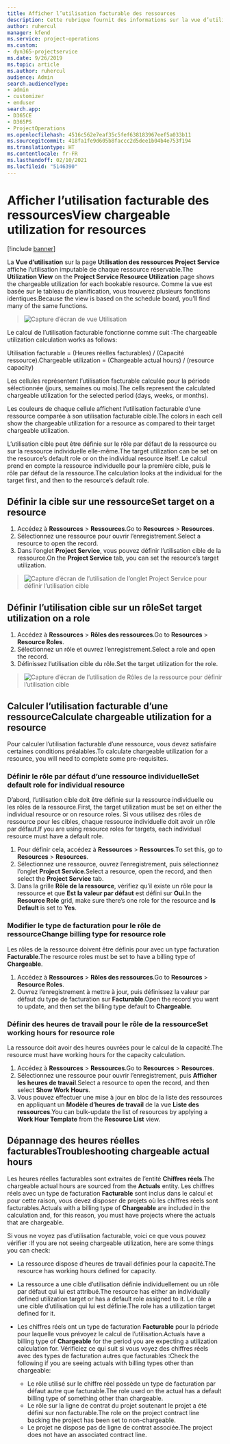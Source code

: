 ```yaml
---
title: Afficher l’utilisation facturable des ressources
description: Cette rubrique fournit des informations sur la vue d’utilisation des ressources.
author: ruhercul
manager: kfend
ms.service: project-operations
ms.custom:
- dyn365-projectservice
ms.date: 9/26/2019
ms.topic: article
ms.author: ruhercul
audience: Admin
search.audienceType:
- admin
- customizer
- enduser
search.app:
- D365CE
- D365PS
- ProjectOperations
ms.openlocfilehash: 4516c562e7eaf35c5fef638183967eef5a033b11
ms.sourcegitcommit: 418fa1fe9d605b8faccc2d5dee1b04b4e753f194
ms.translationtype: HT
ms.contentlocale: fr-FR
ms.lasthandoff: 02/10/2021
ms.locfileid: "5146390"
---
```

# <a name="view-chargeable-utilization-for-resources"></a><span data-ttu-id="3fc50-103">Afficher l’utilisation facturable des ressources</span><span class="sxs-lookup"><span data-stu-id="3fc50-103">View chargeable utilization for resources</span></span>

[!include [banner](../includes/psa-now-project-operations.md)]
 
<span data-ttu-id="3fc50-104">La **Vue d’utilisation** sur la page **Utilisation des ressources Project Service** affiche l’utilisation imputable de chaque ressource réservable.</span><span class="sxs-lookup"><span data-stu-id="3fc50-104">The **Utilization View** on the **Project Service Resource Utilization** page shows the chargeable utilization for each bookable resource.</span></span> <span data-ttu-id="3fc50-105">Comme la vue est basée sur le tableau de planification, vous trouverez plusieurs fonctions identiques.</span><span class="sxs-lookup"><span data-stu-id="3fc50-105">Because the view is based on the schedule board, you’ll find many of the same functions.</span></span>

> ![Capture d’écran de vue Utilisation](media/FAQ-utilization-1.png)
 

<span data-ttu-id="3fc50-107">Le calcul de l’utilisation facturable fonctionne comme suit :</span><span class="sxs-lookup"><span data-stu-id="3fc50-107">The chargeable utilization calculation works as follows:</span></span>

   <span data-ttu-id="3fc50-108">Utilisation facturable = (Heures réelles facturables) / (Capacité ressource).</span><span class="sxs-lookup"><span data-stu-id="3fc50-108">Chargeable utilization = (Chargeable actual hours) / (resource capacity)</span></span>

<span data-ttu-id="3fc50-109">Les cellules représentent l’utilisation facturable calculée pour la période sélectionnée (jours, semaines ou mois).</span><span class="sxs-lookup"><span data-stu-id="3fc50-109">The cells represent the calculated chargeable utilization for the selected period (days, weeks, or months).</span></span>

<span data-ttu-id="3fc50-110">Les couleurs de chaque cellule affichent l’utilisation facturable d’une ressource comparée à son utilisation facturable cible.</span><span class="sxs-lookup"><span data-stu-id="3fc50-110">The colors in each cell show the chargeable utilization for a resource as compared to their target chargeable utilization.</span></span> 

<span data-ttu-id="3fc50-111">L’utilisation cible peut être définie sur le rôle par défaut de la ressource ou sur la ressource individuelle elle-même.</span><span class="sxs-lookup"><span data-stu-id="3fc50-111">The target utilization can be set on the resource’s default role or on the individual resource itself.</span></span> <span data-ttu-id="3fc50-112">Le calcul prend en compte la ressource individuelle pour la première cible, puis le rôle par défaut de la ressource.</span><span class="sxs-lookup"><span data-stu-id="3fc50-112">The calculation looks at the individual for the target first, and then to the resource’s default role.</span></span>

## <a name="set-target-on-a-resource"></a><span data-ttu-id="3fc50-113">Définir la cible sur une ressource</span><span class="sxs-lookup"><span data-stu-id="3fc50-113">Set target on a resource</span></span>

1. <span data-ttu-id="3fc50-114">Accédez à **Ressources** \> **Ressources**.</span><span class="sxs-lookup"><span data-stu-id="3fc50-114">Go to **Resources** \> **Resources**.</span></span> 
2. <span data-ttu-id="3fc50-115">Sélectionnez une ressource pour ouvrir l’enregistrement.</span><span class="sxs-lookup"><span data-stu-id="3fc50-115">Select a resource to open the record.</span></span> 
3. <span data-ttu-id="3fc50-116">Dans l’onglet **Project Service**, vous pouvez définir l’utilisation cible de la ressource.</span><span class="sxs-lookup"><span data-stu-id="3fc50-116">On the **Project Service** tab, you can set the resource’s target utilization.</span></span>

> ![Capture d’écran de l’utilisation de l’onglet Project Service pour définir l’utilisation cible](media/FAQ-utilization-2.png)
 
## <a name="set-target-utilization-on-a-role"></a><span data-ttu-id="3fc50-118">Définir l’utilisation cible sur un rôle</span><span class="sxs-lookup"><span data-stu-id="3fc50-118">Set target utilization on a role</span></span>

1. <span data-ttu-id="3fc50-119">Accédez à **Ressources** \> **Rôles des ressources**.</span><span class="sxs-lookup"><span data-stu-id="3fc50-119">Go to **Resources** \> **Resource Roles**.</span></span> 
2. <span data-ttu-id="3fc50-120">Sélectionnez un rôle et ouvrez l’enregistrement.</span><span class="sxs-lookup"><span data-stu-id="3fc50-120">Select a role and open the record.</span></span> 
3. <span data-ttu-id="3fc50-121">Définissez l’utilisation cible du rôle.</span><span class="sxs-lookup"><span data-stu-id="3fc50-121">Set the target utilization for the role.</span></span>

> ![Capture d’écran de l’utilisation de Rôles de la ressource pour définir l’utilisation cible](media/FAQ-utilization-3.png)
 
## <a name="calculate-chargeable-utilization-for-a-resource"></a><span data-ttu-id="3fc50-123">Calculer l’utilisation facturable d’une ressource</span><span class="sxs-lookup"><span data-stu-id="3fc50-123">Calculate chargeable utilization for a resource</span></span>

<span data-ttu-id="3fc50-124">Pour calculer l’utilisation facturable d’une ressource, vous devez satisfaire certaines conditions préalables.</span><span class="sxs-lookup"><span data-stu-id="3fc50-124">To calculate chargeable utilization for a resource, you will need to complete some pre-requisites.</span></span> 

### <a name="set-default-role-for-individual-resource"></a><span data-ttu-id="3fc50-125">Définir le rôle par défaut d’une ressource individuelle</span><span class="sxs-lookup"><span data-stu-id="3fc50-125">Set default role for individual resource</span></span>

<span data-ttu-id="3fc50-126">D’abord, l’utilisation cible doit être définie sur la ressource individuelle ou les rôles de la ressource.</span><span class="sxs-lookup"><span data-stu-id="3fc50-126">First, the target utilization must be set on either the individual resource or on resource roles.</span></span> <span data-ttu-id="3fc50-127">Si vous utilisez des rôles de ressource pour les cibles, chaque ressource individuelle doit avoir un rôle par défaut.</span><span class="sxs-lookup"><span data-stu-id="3fc50-127">If you are using resource roles for targets, each individual resource must have a default role.</span></span> 

1. <span data-ttu-id="3fc50-128">Pour définir cela, accédez à **Ressources** \> **Ressources**.</span><span class="sxs-lookup"><span data-stu-id="3fc50-128">To set this, go to **Resources** \> **Resources**.</span></span> 
2. <span data-ttu-id="3fc50-129">Sélectionnez une ressource, ouvrez l’enregistrement, puis sélectionnez l’onglet **Project Service**.</span><span class="sxs-lookup"><span data-stu-id="3fc50-129">Select a resource, open the record, and then select the **Project Service** tab.</span></span> 
3. <span data-ttu-id="3fc50-130">Dans la grille **Rôle de la ressource**, vérifiez qu’il existe un rôle pour la ressource et que **Est la valeur par défaut** est défini sur **Oui**.</span><span class="sxs-lookup"><span data-stu-id="3fc50-130">In the **Resource Role** grid, make sure there’s one role for the resource and **Is Default** is set to **Yes**.</span></span>
 
### <a name="change-billing-type-for-resource-role"></a><span data-ttu-id="3fc50-131">Modifier le type de facturation pour le rôle de ressource</span><span class="sxs-lookup"><span data-stu-id="3fc50-131">Change billing type for resource role</span></span>

<span data-ttu-id="3fc50-132">Les rôles de la ressource doivent être définis pour avec un type facturation **Facturable**.</span><span class="sxs-lookup"><span data-stu-id="3fc50-132">The resource roles must be set to have a billing type of **Chargeable**.</span></span> 

1. <span data-ttu-id="3fc50-133">Accédez à **Ressources** \> **Rôles des ressources**.</span><span class="sxs-lookup"><span data-stu-id="3fc50-133">Go to **Resources** \> **Resource Roles**.</span></span> 
2. <span data-ttu-id="3fc50-134">Ouvrez l’enregistrement à mettre à jour, puis définissez la valeur par défaut du type de facturation sur **Facturable**.</span><span class="sxs-lookup"><span data-stu-id="3fc50-134">Open the record you want to update, and then set the billing type default to **Chargeable**.</span></span>

### <a name="set-working-hours-for-resource-role"></a><span data-ttu-id="3fc50-135">Définir des heures de travail pour le rôle de la ressource</span><span class="sxs-lookup"><span data-stu-id="3fc50-135">Set working hours for resource role</span></span>
 
<span data-ttu-id="3fc50-136">La ressource doit avoir des heures ouvrées pour le calcul de la capacité.</span><span class="sxs-lookup"><span data-stu-id="3fc50-136">The resource must have working hours for the capacity calculation.</span></span> 

1. <span data-ttu-id="3fc50-137">Accédez à **Ressources** \> **Ressources**.</span><span class="sxs-lookup"><span data-stu-id="3fc50-137">Go to **Resources** \> **Resources**.</span></span> 
2. <span data-ttu-id="3fc50-138">Sélectionnez une ressource pour ouvrir l’enregistrement, puis **Afficher les heures de travail**.</span><span class="sxs-lookup"><span data-stu-id="3fc50-138">Select a resource to open the record, and then select **Show Work Hours**.</span></span> 
3. <span data-ttu-id="3fc50-139">Vous pouvez effectuer une mise à jour en bloc de la liste des ressources en appliquant un **Modèle d’heures de travail** de la vue **Liste des ressources**.</span><span class="sxs-lookup"><span data-stu-id="3fc50-139">You can bulk-update the list of resources by applying a **Work Hour Template** from the **Resource List** view.</span></span>

## <a name="troubleshooting-chargeable-actual-hours"></a><span data-ttu-id="3fc50-140">Dépannage des heures réelles facturables</span><span class="sxs-lookup"><span data-stu-id="3fc50-140">Troubleshooting chargeable actual hours</span></span>

<span data-ttu-id="3fc50-141">Les heures réelles facturables sont extraites de l’entité **Chiffres réels**.</span><span class="sxs-lookup"><span data-stu-id="3fc50-141">The chargeable actual hours are sourced from the **Actuals** entity.</span></span> <span data-ttu-id="3fc50-142">Les chiffres réels avec un type de facturation **Facturable** sont inclus dans le calcul et pour cette raison, vous devez disposer de projets où les chiffres réels sont facturables.</span><span class="sxs-lookup"><span data-stu-id="3fc50-142">Actuals with a billing type of **Chargeable** are included in the calculation and, for this reason, you must have projects where the actuals that are chargeable.</span></span>

<span data-ttu-id="3fc50-143">Si vous ne voyez pas d’utilisation facturable, voici ce que vous pouvez vérifier :</span><span class="sxs-lookup"><span data-stu-id="3fc50-143">If you are not seeing chargeable utilization, here are some things you can check:</span></span>

- <span data-ttu-id="3fc50-144">La ressource dispose d’heures de travail définies pour la capacité.</span><span class="sxs-lookup"><span data-stu-id="3fc50-144">The resource has working hours defined for capacity.</span></span>
- <span data-ttu-id="3fc50-145">La ressource a une cible d’utilisation définie individuellement ou un rôle par défaut qui lui est attribué.</span><span class="sxs-lookup"><span data-stu-id="3fc50-145">The resource has either an individually defined utilization target or has a default role assigned to it.</span></span> <span data-ttu-id="3fc50-146">Le rôle a une cible d’utilisation qui lui est définie.</span><span class="sxs-lookup"><span data-stu-id="3fc50-146">The role has a utilization target defined for it.</span></span>
- <span data-ttu-id="3fc50-147">Les chiffres réels ont un type de facturation **Facturable** pour la période pour laquelle vous prévoyez le calcul de l’utilisation.</span><span class="sxs-lookup"><span data-stu-id="3fc50-147">Actuals have a billing type of **Chargeable** for the period you are expecting a utilization calculation for.</span></span> <span data-ttu-id="3fc50-148">Vérificiez ce qui suit si vous voyez des chiffres réels avec des types de facturation autres que facturables :</span><span class="sxs-lookup"><span data-stu-id="3fc50-148">Check the following if you are seeing actuals with billing types other than chargeable:</span></span>

  - <span data-ttu-id="3fc50-149">Le rôle utilisé sur le chiffre réel possède un type de facturation par défaut autre que facturable.</span><span class="sxs-lookup"><span data-stu-id="3fc50-149">The role used on the actual has a default billing type of something other than chargeable.</span></span>
  - <span data-ttu-id="3fc50-150">Le rôle sur la ligne de contrat du projet soutenant le projet a été défini sur non facturable.</span><span class="sxs-lookup"><span data-stu-id="3fc50-150">The role on the project contract line backing the project has been set to non-chargeable.</span></span>
  - <span data-ttu-id="3fc50-151">Le projet ne dispose pas de ligne de contrat associée.</span><span class="sxs-lookup"><span data-stu-id="3fc50-151">The project does not have an associated contract line.</span></span>

